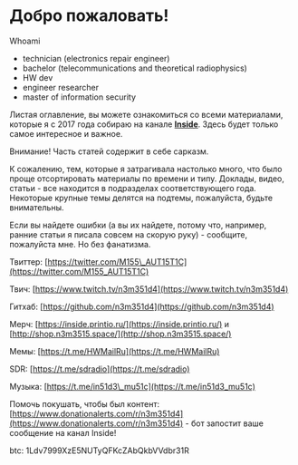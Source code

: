 # Добро пожаловать!

Whoami

* technician \(electronics repair engineer\)
* bachelor \(telecommunications and theoretical radiophysics\)
* HW dev
* engineer researcher
* master of information security

Листая оглавление, вы можете ознакомиться со всеми материалами, которые я с 2017 года собираю на канале [**Inside**](https://t.me/in51d3). Здесь будет только самое интересное и важное.

Внимание! Часть статей содержит в себе сарказм.

К сожалению, тем, которые я затрагивала настолько много, что было проще отсортировать материалы по времени и типу. Доклады, видео, статьи - все находится в подразделах соответствующего года. Некоторые крупные темы делятся на подтемы, пожалуйста, будьте внимательны.

Если вы найдете ошибки \(а вы их найдете, потому что, например, ранние статьи я писала совсем на скорую руку\) - сообщите, пожалуйста мне. Но без фанатизма.



Твиттер: [https://twitter.com/M155\_AUT15T1C](https://twitter.com/M155_AUT15T1C)

Твич: [https://www.twitch.tv/n3m351d4](https://www.twitch.tv/n3m351d4)

Гитхаб: [https://github.com/n3m351d4](https://github.com/n3m351d4)

Мерч: [https://inside.printio.ru/](https://inside.printio.ru/) и [http://shop.n3m3515.space/](http://shop.n3m3515.space/)

Мемы: [https://t.me/HWMailRu](https://t.me/HWMailRu)

SDR: [https://t.me/sdradio](https://t.me/sdradio)

Музыка: [https://t.me/in51d3\_mu51c](https://t.me/in51d3_mu51c)

Помочь покушать, чтобы был контент: [https://www.donationalerts.com/r/n3m351d4](https://www.donationalerts.com/r/n3m351d4) - бот запостит ваше сообщение на канал Inside! 

btc: 1Ldv7999XzE5NUTyQFKcZAbQkbVVdbr31R



